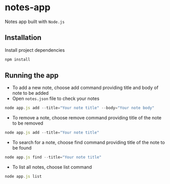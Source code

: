 # notes-app

Notes app built with `Node.js`

## Installation

Install project dependencies

```JavaScript
npm install
```

## Running the app

* To add a new note, choose add command providing title and body of note to be added
* Open `notes.json` file to check your notes

```JavaScript
node app.js add --title="Your note title" --body="Your note body"
```

* To remove a note, choose remove command providing title of the note to be removed

```JavaScript
node app.js add --title="Your note title"
```

* To search for a note, choose find command providing title of the note to be found

```JavaScript
node app.js find --title="Your note title"
```

* To list all notes, choose list command

```JavaScript
node app.js list
```
